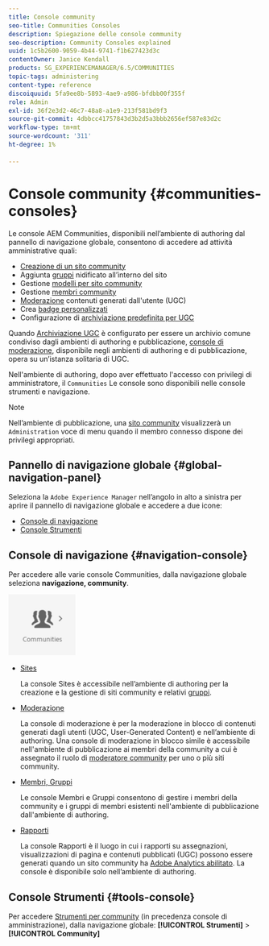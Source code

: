```yaml
---
title: Console community
seo-title: Communities Consoles
description: Spiegazione delle console community
seo-description: Community Consoles explained
uuid: 1c5b2600-9059-4b44-9741-f1b627423d3c
contentOwner: Janice Kendall
products: SG_EXPERIENCEMANAGER/6.5/COMMUNITIES
topic-tags: administering
content-type: reference
discoiquuid: 5fa9ee8b-5893-4ae9-a986-bfdbb00f355f
role: Admin
exl-id: 36f2e3d2-46c7-48a8-a1e9-213f581bd9f3
source-git-commit: 4dbbcc41757843d3b2d5a3bbb2656ef587e83d2c
workflow-type: tm+mt
source-wordcount: '311'
ht-degree: 1%

---
```


# Console community {#communities-consoles}

Le console AEM Communities, disponibili nell’ambiente di authoring dal pannello di navigazione globale, consentono di accedere ad attività amministrative quali:

* [Creazione di un sito community](sites-console.md)
* Aggiunta [gruppi](groups.md) nidificato all’interno del sito
* Gestione [modelli per sito community](sites.md)
* Gestione [membri community](members.md)
* [Moderazione](moderate-ugc.md) contenuti generati dall&#39;utente (UGC)
* Crea [badge personalizzati](badges.md)
* Configurazione di [archiviazione predefinita per UGC](srp-config.md)

Quando [Archiviazione UGC](working-with-srp.md) è configurato per essere un archivio comune condiviso dagli ambienti di authoring e pubblicazione, [console di moderazione](moderation.md), disponibile negli ambienti di authoring e di pubblicazione, opera su un’istanza solitaria di UGC.

Nell&#39;ambiente di authoring, dopo aver effettuato l&#39;accesso con privilegi di amministratore, il `Communities` Le console sono disponibili nelle console strumenti e navigazione.

>[!NOTE]
>
>Nell’ambiente di pubblicazione, una [sito community](sites-console.md) visualizzerà un `Administration` voce di menu quando il membro connesso dispone dei privilegi appropriati.

## Pannello di navigazione globale {#global-navigation-panel}

Seleziona la `Adobe Experience Manager` nell’angolo in alto a sinistra per aprire il pannello di navigazione globale e accedere a due icone:

* [Console di navigazione](#navigation-console)
* [Console Strumenti](tools.md)

## Console di navigazione {#navigation-console}

Per accedere alle varie console Communities, dalla navigazione globale seleziona **navigazione, community**.

![community](assets/communities.png)

* [Sites](sites-console.md)

   La console Sites è accessibile nell’ambiente di authoring per la creazione e la gestione di siti community e relativi [gruppi](groups.md).

* [Moderazione](moderation.md)

   La console di moderazione è per la moderazione in blocco di contenuti generati dagli utenti (UGC, User-Generated Content) e nell’ambiente di authoring. Una console di moderazione in blocco simile è accessibile nell&#39;ambiente di pubblicazione ai membri della community a cui è assegnato il ruolo di [moderatore community](users.md#publishenvironmentusersandgroups) per uno o più siti community.

* [Membri, Gruppi](members.md)

   Le console Membri e Gruppi consentono di gestire i membri della community e i gruppi di membri esistenti nell&#39;ambiente di pubblicazione dall&#39;ambiente di authoring.

* [Rapporti](reports.md)

   La console Rapporti è il luogo in cui i rapporti su assegnazioni, visualizzazioni di pagina e contenuti pubblicati (UGC) possono essere generati quando un sito community ha [Adobe Analytics abilitato](sites-console.md#analytics). La console è disponibile solo nell’ambiente di authoring.

## Console Strumenti {#tools-console}

Per accedere [Strumenti per community](tools.md) (in precedenza console di amministrazione), dalla navigazione globale: **[!UICONTROL Strumenti]** > **[!UICONTROL Community]**
